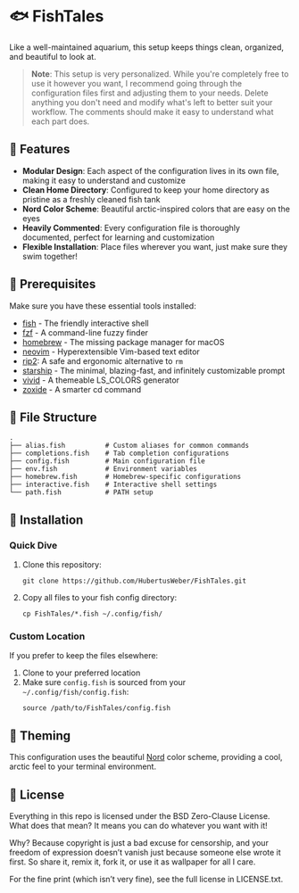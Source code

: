 # 🐟 FishTales

Like a well-maintained aquarium, this setup keeps things clean, organized, and beautiful to look at.

> **Note**: This setup is very personalized. While you're completely free to use it however you want, I recommend going through the configuration files first and adjusting them to your needs. Delete anything you don't need and modify what's left to better suit your workflow. The comments should make it easy to understand what each part does.

## 🌊 Features

- **Modular Design**: Each aspect of the configuration lives in its own file, making it easy to understand and customize
- **Clean Home Directory**: Configured to keep your home directory as pristine as a freshly cleaned fish tank
- **Nord Color Scheme**: Beautiful arctic-inspired colors that are easy on the eyes
- **Heavily Commented**: Every configuration file is thoroughly documented, perfect for learning and customization
- **Flexible Installation**: Place files wherever you want, just make sure they swim together!

## 🎣 Prerequisites

Make sure you have these essential tools installed:

- [fish](https://fishshell.com/) - The friendly interactive shell
- [fzf](https://github.com/junegunn/fzf) - A command-line fuzzy finder
- [homebrew](https://brew.sh/) - The missing package manager for macOS
- [neovim](https://neovim.io/) - Hyperextensible Vim-based text editor
- [rip2](https://github.com/MilesCranmer/rip2): A safe and ergonomic alternative to `rm`
- [starship](https://starship.rs/) - The minimal, blazing-fast, and infinitely customizable prompt
- [vivid](https://github.com/sharkdp/vivid) - A themeable LS_COLORS generator
- [zoxide](https://github.com/ajeetdsouza/zoxide) - A smarter cd command

## 📁 File Structure

```
.
├── alias.fish          # Custom aliases for common commands
├── completions.fish    # Tab completion configurations
├── config.fish         # Main configuration file
├── env.fish            # Environment variables
├── homebrew.fish       # Homebrew-specific configurations
├── interactive.fish    # Interactive shell settings
└── path.fish           # PATH setup
```

## 🐋 Installation

### Quick Dive

1. Clone this repository:
   ```fish
   git clone https://github.com/HubertusWeber/FishTales.git
   ```

2. Copy all files to your fish config directory:
   ```fish
   cp FishTales/*.fish ~/.config/fish/
   ```

### Custom Location

If you prefer to keep the files elsewhere:

1. Clone to your preferred location
2. Make sure `config.fish` is sourced from your `~/.config/fish/config.fish`:
   ```fish
   source /path/to/FishTales/config.fish
   ```

## 🎨 Theming

This configuration uses the beautiful [Nord](https://www.nordtheme.com/) color scheme, providing a cool, arctic feel to your terminal environment.

## 📝 License

Everything in this repo is licensed under the BSD Zero-Clause License. What does that mean? It means you can do whatever you want with it!

Why? Because copyright is just a bad excuse for censorship, and your freedom of expression doesn’t vanish just because someone else wrote it first. So share it, remix it, fork it, or use it as wallpaper for all I care.

For the fine print (which isn’t very fine), see the full license in LICENSE.txt.
